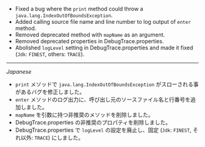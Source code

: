 * Fixed a bug where the `print` method could throw a `java.lang.IndexOutOfBoundsException`.
* Added calling source file name and line number to log output of `enter` method.
* Removed deprecated method with `mapName` as an argument.
* Removed deprecated properties in DebugTrace.properties.
* Abolished `logLevel` setting in DebugTrace.properties and made it fixed (`Jdk`: `FINEST`, others: `TRACE`).

---
*Japanese*

* `print` メソッドで `java.lang.IndexOutOfBoundsException` がスローされる事があるバグを修正しました。
* `enter` メソッドのログ出力に、呼び出し元のソースファイル名と行番号を追加しました。 
* `mapName` を引数に持つ非推奨のメソッドを削除しました。
* DebugTrace.properties の非推奨のプロパティを削除しました。
* DebugTrace.properties で `logLevel` の設定を廃止し、固定 (`Jdk`: `FINEST`, それ以外: `TRACE`) にしました。

